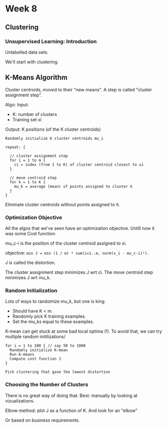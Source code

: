 # Week 8

## Clustering

### Unsupervised Learning: Introduction

Unlabelled data sets.

We'll start with clustering.

## K-Means Algorithm

Cluster centroids, moved to their "new means". A step is called "cluster assignment step".

Algo:
Input:
- K: number of clusters
- Training set xi

Output: K positions (of the K cluster centroids)

```
Randomly initialize K cluster centroids mu_i

repeat: {

  // cluster assignment step
  for i = 1 to m {
    ci = index (from 1 to K) of cluster centroid closest to xi
  }
  
  // move centroid step
  for k = 1 to K {
    mu_k = average (mean) of points assigned to cluster k
  }
}
```

Eliminate cluster centroids without points assigned to it.

### Optimization Objective

All the algos that we've seen have an optimization objective. Untill now it was some Cost function.

mu_c-i is the position of the cluster centroid assigned to xi.

objective: `min J = min (1 / m) * sum(i=1..m, norm(x_i - mu_c-i)²)`.

J is called the distortion.

The cluster assignment step minimizes J wrt ci.
The move centroid step minimizes J wrt mu_k.

### Random Initialization

Lots of ways to randomize mu_k, but one is king:

- Should have K < m.
- Randomly pick K training examples.
- Set the mu_ks equal to these examples.

K-mean can get stuck at some bad local optima (!). To avoid that, we can try multiple random initilizations/

```
for i = 1 to 100 { // say 50 to 1000
  Randomly initialize K-mean
  Run K-means
  Compute cost function J
}

Pick clustering that gave the lowest distortion
```

### Choosing the Number of Clusters

There is no great way of doing that.
Best: manually by looking at vizualizations.

Elbow method: plot J as a function of K. And look for an "elbow"

Or based on business requirements.

